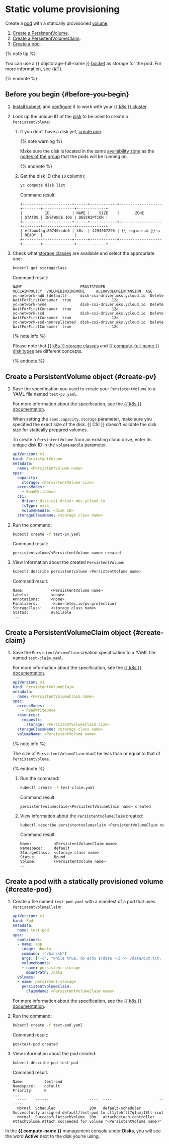 # Static volume provisioning

Create a [pod](../../concepts/index.md#pod) with a statically provisioned [volume](../../concepts/volume.md):
1. [Create a PersistentVolume](#create-pv).
1. [Create a PersistentVolumeClaim](#create-claim).
1. [Create a pod](#create-pod).

{% note tip %}

You can use a {{ objstorage-full-name }} [bucket](../../../storage/concepts/bucket.md) as storage for the pod. For more information, see [{#T}](s3-csi-integration.md).

{% endnote %}

## Before you begin {#before-you-begin}

1. [Install kubectl](https://kubernetes.io/docs/tasks/tools/install-kubectl/) and [configure](../connect/create-static-conf.md) it to work with your [{{ k8s }} cluster](../../concepts/index.md#kubernetes-cluster).
1. Look up the unique ID of the [disk](../../../compute/concepts/disk.md) to be used to create a `PersistentVolume`:
   1. If you don't have a disk yet, [create one](../../../compute/operations/disk-create/empty.md).

      {% note warning %}

      Make sure the disk is located in the same [availability zone](../../../overview/concepts/geo-scope.md) as the [nodes of the group](../../concepts/index.md#node-group) that the pods will be running on.

      {% endnote %}

   1. Get the disk ID (the `ID` column):

      ```bash
      yc compute disk list
      ```

      Command result:

      ```text
      +----------------------+------+------------+-------------------+--------+--------------+-------------+
      |          ID          | NAME |    SIZE    |       ZONE        | STATUS | INSTANCE IDS | DESCRIPTION |
      +----------------------+------+------------+-------------------+--------+--------------+-------------+
      | ef3ouo4sgl86740ridn6 | k8s  | 4294967296 | {{ region-id }}-a | READY  |              |             |
      +----------------------+------+------------+-------------------+--------+--------------+-------------+
      ```

1. Check what [storage classes](manage-storage-class.md) are available and select the appropriate one:

   ```bash
   kubectl get storageclass
   ```

   Command result:

   
   ```text
   NAME                          PROVISIONER                    RECLAIMPOLICY  VOLUMEBINDINGMODE     ALLOWVOLUMEEXPANSION  AGE
   yc-network-hdd (default)      disk-csi-driver.mks.ycloud.io  Delete         WaitForFirstConsumer  true                  12d
   yc-network-nvme               disk-csi-driver.mks.ycloud.io  Delete         WaitForFirstConsumer  true                  12d
   yc-network-ssd                disk-csi-driver.mks.ycloud.io  Delete         WaitForFirstConsumer  true                  12d
   yc-network-ssd-nonreplicated  disk-csi-driver.mks.ycloud.io  Delete         WaitForFirstConsumer  true                  12d
   ```



   {% note info %}

   Please note that [{{ k8s }} storage classes](manage-storage-class.md) and [{{ compute-full-name }} disk types](../../../compute/concepts/disk.md#disks_types) are different concepts.

   {% endnote %}

## Create a PersistentVolume object {#create-pv}

1. Save the specification you used to create your `PersistentVolume` to a YAML file named `test-pv.yaml`.

   For more information about the specification, see the [{{ k8s }} documentation](https://kubernetes.io/docs/reference/kubernetes-api/config-and-storage-resources/persistent-volume-v1/).

   When setting the `spec.capacity.storage` parameter, make sure you specified the exact size of the disk. {{ CSI }} doesn't validate the disk size for statically prepared volumes.

   To create a `PersistentVolume` from an existing cloud drive, enter its unique disk ID in the `volumeHandle` parameter.

   ```yaml
   apiVersion: v1
   kind: PersistentVolume
   metadata:
     name: <PersistentVolume name>
   spec:
     capacity:
       storage: <PersistentVolume size>
     accessModes:
       - ReadWriteOnce
     csi:
       driver: disk-csi-driver.mks.ycloud.io
       fsType: ext4
       volumeHandle: <disk ID>
     storageClassName: <storage class name>
   ```

1. Run the command:

   ```bash
   kubectl create -f test-pv.yaml
   ```

   Command result:

   ```text
   persistentvolume/<PersistentVolume name> created
   ```

1. View information about the created `PersistentVolume`:

   ```bash
   kubectl describe persistentvolume <PersistentVolume name>
   ```

   Command result:

   ```text
   Name:            <PersistentVolume name>
   Labels:          <none>
   Annotations:     <none>
   Finalizers:      [kubernetes.io/pv-protection]
   StorageClass:    <storage class name>
   Status:          Available
   ...
   ```

## Create a PersistentVolumeClaim object {#create-claim}

1. Save the `PersistentVolumeClaim` creation specification to a YAML file named `test-claim.yaml`.

   For more information about the specification, see the [{{ k8s }} documentation](https://kubernetes.io/docs/reference/kubernetes-api/config-and-storage-resources/persistent-volume-claim-v1/).

   ```yaml
   apiVersion: v1
   kind: PersistentVolumeClaim
   metadata:
     name: <PersistentVolumeClaim name>
   spec:
     accessModes:
       - ReadWriteOnce
     resources:
       requests:
         storage: <PersistentVolumeClaim size>
     storageClassName: <storage class name>
     volumeName: <PersistentVolume name>
   ```

   {% note info %}

   The size of `PersistentVolumeClaim` must be less than or equal to that of `PersistentVolume`.

   {% endnote %}

   1. Run the command:

      ```bash
      kubectl create -f test-claim.yaml
      ```

      Command result:

      ```text
      persistentvolumeclaim/<PersistentVolumeClaim name> created
      ```

   1. View information about the `PersistentVolumeClaim` created:

      ```bash
      kubectl describe persistentvolumeclaim <PersistentVolumeClaim name>
      ```

      Command result:

      ```text
      Name:          <PersistentVolumeClaim name>
      Namespace:     default
      StorageClass:  <storage class name>
      Status:        Bound
      Volume:        <PersistentVolume name>
      ...
      ```

## Create a pod with a statically provisioned volume {#create-pod}

1. Create a file named `test-pod.yaml` with a manifest of a pod that uses `PersistentVolumeClaim`:

   ```yaml
   apiVersion: v1
   kind: Pod
   metadata:
     name: test-pod
   spec:
     containers:
     - name: app
       image: ubuntu
       command: ["/bin/sh"]
       args: ["-c", "while true; do echo $(date -u) >> /data/out.txt; sleep 5; done"]
       volumeMounts:
       - name: persistent-storage
         mountPath: /data
     volumes:
     - name: persistent-storage
       persistentVolumeClaim:
         claimName: <PersistentVolumeClaim name>
   ```

   For more information about the specification, see the [{{ k8s }} documentation](https://kubernetes.io/docs/reference/kubernetes-api/workload-resources/pod-v1/).

1. Run the command:

   ```bash
   kubectl create -f test-pod.yaml
   ```

   Command result:

   ```text
   pod/test-pod created
   ```

1. View information about the pod created:

   ```bash
   kubectl describe pod test-pod
   ```

   Command result:

   ```text
   Name:         test-pod
   Namespace:    default
   Priority:     0
   ...
     ----    ------                  ----  ----                     -------
     Normal  Scheduled               20m   default-scheduler        Successfully assigned default/test-pod to cl1jtehftl7q1umj18ll-icut
     Normal  SuccessfulAttachVolume  20m   attachdetach-controller  AttachVolume.Attach succeeded for volume "<PersistentVolume name>"
   ```

In the **{{ compute-name }}** management console under **Disks**, you will see the word **Active** next to the disk you're using.